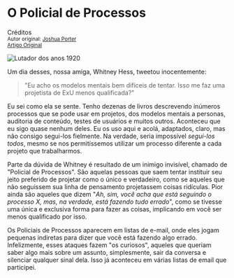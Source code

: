 O Policial de Processos
=======================
Créditos<br/>
<small>Autor original: [Joshua Porter](http://52weeksofux.com/)<br/>[Artigo Original](http://52weeksofux.com/post/531355908/the-process-police)</small>

![Lutador dos anos 1920](http://media.tumblr.com/tumblr_l12tjm4EUh1qz8ohs.jpg "Lutador dos anos 1920")

Um dia desses, nossa amiga, Whitney Hess, tweetou inocentemente:

> "Eu acho os modelos mentais bem difíceis de tentar. Isso me faz uma projetista de ExU menos qualificada?"

Eu sei como ela se sente. Tenho dezenas de livros descrevendo inúmeros processos que se pode usar em projetos, dos modelos mentais a personas, auditoria de conteúdo, testes de usuários e muitos outros. Aconteceu que eu sigo quase nenhum deles. Eu os uso aqui e acolá, adaptados, claro, mas não consigo segui-los fielmente. Na verdade, seria impossível *segui-los todos*, mesmo se nos permitíssemos utilizar um processo diferente a cada projeto que trabalharmos.

Parte da dúvida de Whitney é resultado de um inimigo invisível, chamado de "Policial de Processos". São aquelas pessoas que saem tentar instituir seu jeito preferido de projetar como o único e verdadeiro, como se aqueles que não seguissem sua linha de pensamento projetassem coisas ridículas. Pior ainda são aqueles que dizem "*Ah, sim, você acha que está seguindo o processo X, mas, na verdade, está fazendo tudo errado*", como se tivesse uma única e exclusiva forma para fazer as coisas, implicando em você ser menos qualificado por isso.

Os Policiais de Processos aparecem em listas de e-mail, onde eles jogam pequenas indiretas para dizer que você está fazendo algo errado. Infelizmente, esses ataques fazem "os curiosos", aqueles que queriam saber algo mais sobre um assunto, simplesmente, sair da conversa e silenciar qualquer sinal dela. Isso já aconteceu em várias listas de email que participei.